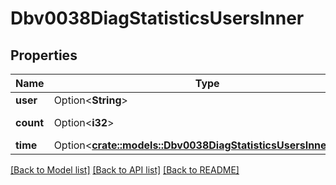 # Dbv0038DiagStatisticsUsersInner

## Properties

Name | Type | Description | Notes
------------ | ------------- | ------------- | -------------
**user** | Option<**String**> | User name | [optional]
**count** | Option<**i32**> | Number of RPCs | [optional]
**time** | Option<[**crate::models::Dbv0038DiagStatisticsUsersInnerTime**](dbv0_0_38_diag_statistics_users_inner_time.md)> |  | [optional]

[[Back to Model list]](../README.md#documentation-for-models) [[Back to API list]](../README.md#documentation-for-api-endpoints) [[Back to README]](../README.md)


